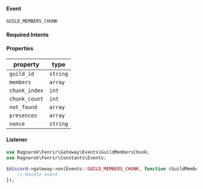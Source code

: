 #### Event
`GUILD_MEMBERS_CHUNK`

#### Required Intents

#### Properties
|property|type|
|--------|----|
|`guild_id`|`string`|
|`members`|`array`|
|`chunk_index`|`int`|
|`chunk_count`|`int`|
|`not_found`|`array`|
|`presences`|`array`|
|`nonce`|`string`|

#### Listener
```php
use Ragnarok\Fenrir\Gateway\Events\GuildMembersChunk;
use Ragnarok\Fenrir\Constants\Events;

$discord->gateway->on(Events::GUILD_MEMBERS_CHUNK, function (GuildMembersChunk $event) {
    // Handle event
});
```
